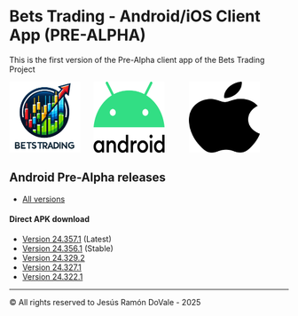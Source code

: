 # Bets Trading  - Android/iOS Client App (PRE-ALPHA)

This is the first version of the Pre-Alpha client app of the Bets Trading Project


<div>
  <img src="logo.png?raw=true" alt="Bets Trading" width="128" height="128" style="margin-right: 20px;">
  <img src="android_logo.svg?raw=true" alt="Android Logo" width="128" height="128" style="margin-right: 40px;">
  <img src="apple_logo.png?raw=true" alt="Apple Logo" width="128" height="128">
</div>


## Android Pre-Alpha releases

- [All versions](https://github.com/jesusramondovale/BetsTrading-Client/releases)

#### Direct APK download
- [Version 24.357.1](https://github.com/jesusramondovale/BetsTrading-Client/releases/download/24.357.1/app-release-24.357.1.apk) (Latest)
- [Version 24.356.1](https://github.com/jesusramondovale/BetsTrading-Client/releases/download/24.356.1/app-release-24.356.1.apk) (Stable)
- [Version 24.329.2](https://github.com/jesusramondovale/BetsTrading-Client/releases/download/24.329.2/app-release-24.329.2.apk)
- [Version 24.327.1](https://github.com/jesusramondovale/BetsTrading-Client/releases/download/24.327.1/app-release-24.327.1.apk)
- [Version 24.322.1](https://github.com/jesusramondovale/BetsTrading-Client/releases/download/24.322.1/app-release-24.322.1.apk)

__________________________________________________________________________________
© All rights reserved to Jesús Ramón DoVale - 2025

